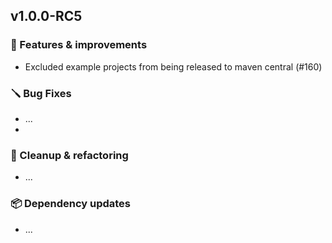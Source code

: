 ## v1.0.0-RC5

### 🚀 Features & improvements

- Excluded example projects from being released to maven central (#160)

### 🪛 Bug Fixes

- ...
- 
### 🧽 Cleanup & refactoring

- ...

### 📦 Dependency updates

- ...